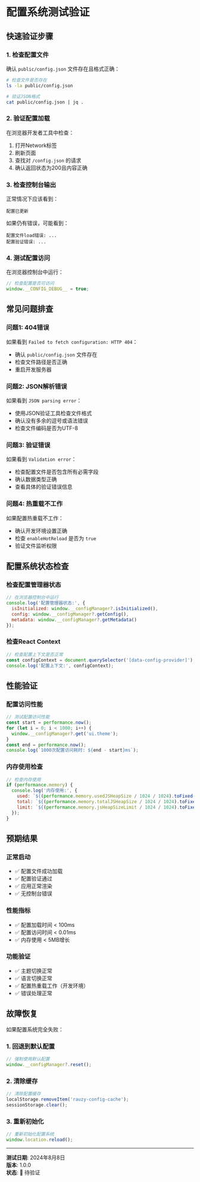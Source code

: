 # 配置系统测试验证

## 快速验证步骤

### 1. 检查配置文件
确认 `public/config.json` 文件存在且格式正确：
```bash
# 检查文件是否存在
ls -la public/config.json

# 验证JSON格式
cat public/config.json | jq .
```

### 2. 验证配置加载
在浏览器开发者工具中检查：
1. 打开Network标签
2. 刷新页面
3. 查找对 `/config.json` 的请求
4. 确认返回状态为200且内容正确

### 3. 检查控制台输出
正常情况下应该看到：
```
配置已更新
```

如果仍有错误，可能看到：
```
配置文件load错误: ...
配置验证错误: ...
```

### 4. 测试配置访问
在浏览器控制台中运行：
```javascript
// 检查配置是否可访问
window.__CONFIG_DEBUG__ = true;
```

## 常见问题排查

### 问题1: 404错误
如果看到 `Failed to fetch configuration: HTTP 404`：
- 确认 `public/config.json` 文件存在
- 检查文件路径是否正确
- 重启开发服务器

### 问题2: JSON解析错误
如果看到 `JSON parsing error`：
- 使用JSON验证工具检查文件格式
- 确认没有多余的逗号或语法错误
- 检查文件编码是否为UTF-8

### 问题3: 验证错误
如果看到 `Validation error`：
- 检查配置文件是否包含所有必需字段
- 确认数据类型正确
- 查看具体的验证错误信息

### 问题4: 热重载不工作
如果配置热重载不工作：
- 确认开发环境设置正确
- 检查 `enableHotReload` 是否为 `true`
- 验证文件监听权限

## 配置系统状态检查

### 检查配置管理器状态
```javascript
// 在浏览器控制台中运行
console.log('配置管理器状态:', {
  isInitialized: window.__configManager?.isInitialized(),
  config: window.__configManager?.getConfig(),
  metadata: window.__configManager?.getMetadata()
});
```

### 检查React Context
```javascript
// 检查配置上下文是否正常
const configContext = document.querySelector('[data-config-provider]');
console.log('配置上下文:', configContext);
```

## 性能验证

### 配置访问性能
```javascript
// 测试配置访问性能
const start = performance.now();
for (let i = 0; i < 1000; i++) {
  window.__configManager?.get('ui.theme');
}
const end = performance.now();
console.log(`1000次配置访问耗时: ${end - start}ms`);
```

### 内存使用检查
```javascript
// 检查内存使用
if (performance.memory) {
  console.log('内存使用:', {
    used: `${(performance.memory.usedJSHeapSize / 1024 / 1024).toFixed(2)}MB`,
    total: `${(performance.memory.totalJSHeapSize / 1024 / 1024).toFixed(2)}MB`,
    limit: `${(performance.memory.jsHeapSizeLimit / 1024 / 1024).toFixed(2)}MB`
  });
}
```

## 预期结果

### 正常启动
- ✅ 配置文件成功加载
- ✅ 配置验证通过
- ✅ 应用正常渲染
- ✅ 无控制台错误

### 性能指标
- ✅ 配置加载时间 < 100ms
- ✅ 配置访问时间 < 0.01ms
- ✅ 内存使用 < 5MB增长

### 功能验证
- ✅ 主题切换正常
- ✅ 语言切换正常
- ✅ 配置热重载工作（开发环境）
- ✅ 错误处理正常

## 故障恢复

如果配置系统完全失败：

### 1. 回退到默认配置
```javascript
// 强制使用默认配置
window.__configManager?.reset();
```

### 2. 清除缓存
```javascript
// 清除配置缓存
localStorage.removeItem('rauzy-config-cache');
sessionStorage.clear();
```

### 3. 重新初始化
```javascript
// 重新初始化配置系统
window.location.reload();
```

---

**测试日期**: 2024年8月8日  
**版本**: 1.0.0  
**状态**: 🧪 待验证